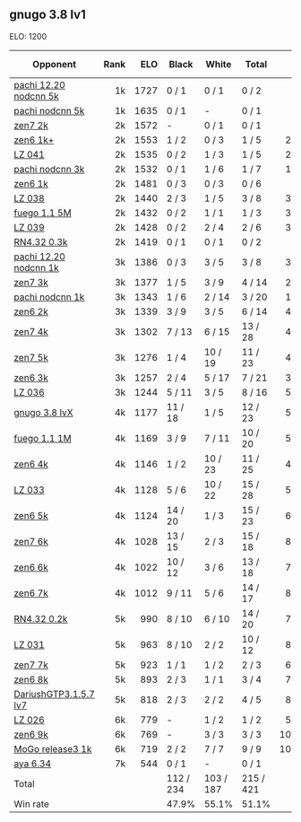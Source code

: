 ## gnugo 3.8 lv1 ##

ELO: 1200

Opponent | Rank | ELO | Black | White | Total | Win rate
---------|-----:|----:|-------|-------|-------|-------:
[pachi 12.20 nodcnn 5k](pachi%2012.20%20nodcnn%205k.md) | 1k | 1727 | 0 / 1 | 0 / 1 | 0 / 2 | 0.0%
[pachi nodcnn 5k](pachi%20nodcnn%205k.md) | 1k | 1635 | 0 / 1 | - | 0 / 1 | 0.0%
[zen7 2k](zen7%202k.md) | 2k | 1572 | - | 0 / 1 | 0 / 1 | 0.0%
[zen6 1k+](zen6%201k+.md) | 2k | 1553 | 1 / 2 | 0 / 3 | 1 / 5 | 20.0%
[LZ 041](LZ%20041.md) | 2k | 1535 | 0 / 2 | 1 / 3 | 1 / 5 | 20.0%
[pachi nodcnn 3k](pachi%20nodcnn%203k.md) | 2k | 1532 | 0 / 1 | 1 / 6 | 1 / 7 | 14.3%
[zen6 1k](zen6%201k.md) | 2k | 1481 | 0 / 3 | 0 / 3 | 0 / 6 | 0.0%
[LZ 038](LZ%20038.md) | 2k | 1440 | 2 / 3 | 1 / 5 | 3 / 8 | 37.5%
[fuego 1.1 5M](fuego%201.1%205M.md) | 2k | 1432 | 0 / 2 | 1 / 1 | 1 / 3 | 33.3%
[LZ 039](LZ%20039.md) | 2k | 1428 | 0 / 2 | 2 / 4 | 2 / 6 | 33.3%
[RN4.32 0.3k](RN4.32%200.3k.md) | 2k | 1419 | 0 / 1 | 0 / 1 | 0 / 2 | 0.0%
[pachi 12.20 nodcnn 1k](pachi%2012.20%20nodcnn%201k.md) | 3k | 1386 | 0 / 3 | 3 / 5 | 3 / 8 | 37.5%
[zen7 3k](zen7%203k.md) | 3k | 1377 | 1 / 5 | 3 / 9 | 4 / 14 | 28.6%
[pachi nodcnn 1k](pachi%20nodcnn%201k.md) | 3k | 1343 | 1 / 6 | 2 / 14 | 3 / 20 | 15.0%
[zen6 2k](zen6%202k.md) | 3k | 1339 | 3 / 9 | 3 / 5 | 6 / 14 | 42.9%
[zen7 4k](zen7%204k.md) | 3k | 1302 | 7 / 13 | 6 / 15 | 13 / 28 | 46.4%
[zen7 5k](zen7%205k.md) | 3k | 1276 | 1 / 4 | 10 / 19 | 11 / 23 | 47.8%
[zen6 3k](zen6%203k.md) | 3k | 1257 | 2 / 4 | 5 / 17 | 7 / 21 | 33.3%
[LZ 036](LZ%20036.md) | 3k | 1244 | 5 / 11 | 3 / 5 | 8 / 16 | 50.0%
[gnugo 3.8 lvX](gnugo%203.8%20lvX.md) | 4k | 1177 | 11 / 18 | 1 / 5 | 12 / 23 | 52.2%
[fuego 1.1 1M](fuego%201.1%201M.md) | 4k | 1169 | 3 / 9 | 7 / 11 | 10 / 20 | 50.0%
[zen6 4k](zen6%204k.md) | 4k | 1146 | 1 / 2 | 10 / 23 | 11 / 25 | 44.0%
[LZ 033](LZ%20033.md) | 4k | 1128 | 5 / 6 | 10 / 22 | 15 / 28 | 53.6%
[zen6 5k](zen6%205k.md) | 4k | 1124 | 14 / 20 | 1 / 3 | 15 / 23 | 65.2%
[zen7 6k](zen7%206k.md) | 4k | 1028 | 13 / 15 | 2 / 3 | 15 / 18 | 83.3%
[zen6 6k](zen6%206k.md) | 4k | 1022 | 10 / 12 | 3 / 6 | 13 / 18 | 72.2%
[zen6 7k](zen6%207k.md) | 4k | 1012 | 9 / 11 | 5 / 6 | 14 / 17 | 82.4%
[RN4.32 0.2k](RN4.32%200.2k.md) | 5k | 990 | 8 / 10 | 6 / 10 | 14 / 20 | 70.0%
[LZ 031](LZ%20031.md) | 5k | 963 | 8 / 10 | 2 / 2 | 10 / 12 | 83.3%
[zen7 7k](zen7%207k.md) | 5k | 923 | 1 / 1 | 1 / 2 | 2 / 3 | 66.7%
[zen6 8k](zen6%208k.md) | 5k | 893 | 2 / 3 | 1 / 1 | 3 / 4 | 75.0%
[DariushGTP3.1.5.7 lv7](DariushGTP3.1.5.7%20lv7.md) | 5k | 818 | 2 / 3 | 2 / 2 | 4 / 5 | 80.0%
[LZ 026](LZ%20026.md) | 6k | 779 | - | 1 / 2 | 1 / 2 | 50.0%
[zen6 9k](zen6%209k.md) | 6k | 769 | - | 3 / 3 | 3 / 3 | 100.0%
[MoGo release3 1k](MoGo%20release3%201k.md) | 6k | 719 | 2 / 2 | 7 / 7 | 9 / 9 | 100.0%
[aya 6.34](aya%206.34.md) | 7k | 544 | 0 / 1 | - | 0 / 1 | 0.0%
Total | | | 112 / 234 | 103 / 187 | 215 / 421 | 
Win rate| | | 47.9% | 55.1% | 51.1% | 
